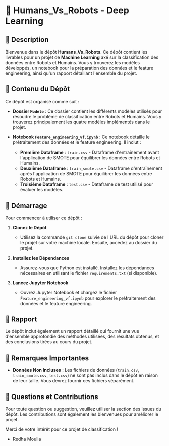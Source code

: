 # 🤖 Humans_Vs_Robots - Deep Learning

## 📜 Description

Bienvenue dans le dépôt **Humans_Vs_Robots**. Ce dépôt contient les livrables pour un projet de **Machine Learning** axé sur la classification des données entre Robots et Humains. Vous y trouverez les modèles développés, un notebook pour la préparation des données et le feature engineering, ainsi qu'un rapport détaillant l'ensemble du projet.

## 📂 Contenu du Dépôt

Ce dépôt est organisé comme suit :

- **Dossier `Modèle`** : Ce dossier contient les différents modèles utilisés pour résoudre le problème de classification entre Robots et Humains. Vous y trouverez principalement les quatre modèles implémentés dans le projet.

- **Notebook `Feature_engineering_vf.ipynb`** : Ce notebook détaille le prétraitement des données et le feature engineering. Il inclut :
  - **Première Dataframe** : `train.csv` - Dataframe d'entraînement avant l'application de SMOTE pour équilibrer les données entre Robots et Humains.
  - **Deuxième Dataframe** : `train_smote.csv` - Dataframe d'entraînement après l'application de SMOTE pour équilibrer les données entre Robots et Humains.
  - **Troisième Dataframe** : `test.csv` - Dataframe de test utilisé pour évaluer les modèles.

## 🚀 Démarrage

Pour commencer à utiliser ce dépôt :

1. **Clonez le Dépôt**
   - Utilisez la commande `git clone` suivie de l'URL du dépôt pour cloner le projet sur votre machine locale. Ensuite, accédez au dossier du projet.

2. **Installez les Dépendances**
   - Assurez-vous que Python est installé. Installez les dépendances nécessaires en utilisant le fichier `requirements.txt` (si disponible).

3. **Lancez Jupyter Notebook**
   - Ouvrez Jupyter Notebook et chargez le fichier `Feature_engineering_vf.ipynb` pour explorer le prétraitement des données et le feature engineering.

## 📄 Rapport

Le dépôt inclut également un rapport détaillé qui fournit une vue d'ensemble approfondie des méthodes utilisées, des résultats obtenus, et des conclusions tirées au cours du projet.

## 🚨 Remarques Importantes

- **Données Non Incluses** : Les fichiers de données (`train.csv`, `train_smote.csv`, `test.csv`) ne sont pas inclus dans le dépôt en raison de leur taille. Vous devrez fournir ces fichiers séparément.

## 💬 Questions et Contributions

Pour toute question ou suggestion, veuillez utiliser la section des issues du dépôt. Les contributions sont également les bienvenues pour améliorer le projet.

Merci de votre intérêt pour ce projet de classification !

</div>
    <ul>
      <li>Redha Moulla</li>
    </ul>
  </div>

</div>

